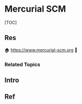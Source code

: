 # Mercurial SCM

[TOC]



## Res
🏠 https://www.mercurial-scm.org
🚧 


### Related Topics



## Intro



## Ref
